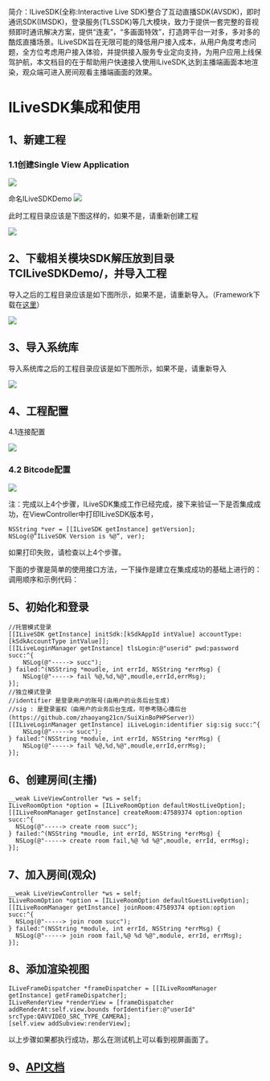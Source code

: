 
简介：ILiveSDK(全称:Interactive Live SDK)整合了互动直播SDK(AVSDK)，即时通讯SDK(IMSDK)，登录服务(TLSSDK)等几大模块，致力于提供一套完整的音视频即时通讯解决方案，提供“连麦”，“多画面特效”，打造跨平台一对多，多对多的酷炫直播场景。ILiveSDK旨在无限可能的降低用户接入成本，从用户角度考虑问题，全方位考虑用户接入体验，并提供接入服务专业定向支持，为用户应用上线保驾护航，本文档目的在于帮助用户快速接入使用ILiveSDK,达到主播端画面本地渲染，观众端可进入房间观看主播端画面的效果。

# ILiveSDK集成和使用
## 1、新建工程
### 1.1创建Single View Application
![](http://img.blog.csdn.net/20161104162329407)

命名ILiveSDKDemo
![](http://img.blog.csdn.net/20161104162412611)

此时工程目录应该是下图这样的，如果不是，请重新创建工程

![](http://img.blog.csdn.net/20161104162443849)

## 2、下载相关模块SDK解压放到目录TCILiveSDKDemo/，并导入工程
导入之后的工程目录应该是如下图所示，如果不是，请重新导入。（Framework下载在[这里](https://github.com/zhaoyang21cn/ILiveSDK_iOS_Demos)）

![](http://img.blog.csdn.net/20161104162726288)

## 3、导入系统库
导入系统库之后的工程目录应该是如下图所示，如果不是，请重新导入

![](http://img.blog.csdn.net/20161104162855134)

## 4、工程配置
4.1连接配置

![](http://img.blog.csdn.net/20161104162928476)

### 4.2 Bitcode配置

![](http://img.blog.csdn.net/20161104162940211)



注：完成以上4个步骤，ILiveSDK集成工作已经完成，接下来验证一下是否集成成功，在ViewController中打印ILiveSDK版本号，

```
NSString *ver = [[ILiveSDK getInstance] getVersion];
NSLog(@”ILiveSDK Version is %@”, ver);
```
如果打印失败，请检查以上4个步骤。

下面的步骤是简单的使用接口方法，一下操作是建立在集成成功的基础上进行的：
调用顺序和示例代码：
## 5、初始化和登录

```
//托管模式登录
[[ILiveSDK getInstance] initSdk:[kSdkAppId intValue] accountType:[kSdkAccountType intValue]];
[[ILiveLoginManager getInstance] tlsLogin:@"userid" pwd:password succ:^{
    NSLog(@"-----> succ");
} failed:^(NSString *moudle, int errId, NSString *errMsg) {
    NSLog(@"-----> fail %@,%d,%@",moudle,errId,errMsg);
}];
//独立模式登录
//identifier 是登录用户的账号(由用户的业务后台生成)
//sig : 是登录鉴权（由用户的业务后台生成，可参考随心播后台(https://github.com/zhaoyang21cn/SuiXinBoPHPServer)）
[[ILiveLoginManager getInstance] iLiveLogin:identifier sig:sig succ:^{  
    NSLog(@"-----> succ");
} failed:^(NSString *module, int errId, NSString *errMsg) {
    NSLog(@"-----> fail %@,%d,%@",moudle,errId,errMsg);
}];
```


## 6、创建房间(主播)

```
__weak LiveViewController *ws = self;
ILiveRoomOption *option = [ILiveRoomOption defaultHostLiveOption];
[[ILiveRoomManager getInstance] createRoom:47589374 option:option succ:^{
  NSLog(@"-----> create room succ");
} failed:^(NSString *moudle, int errId, NSString *errMsg) {
  NSLog(@"-----> create room fail,%@ %d %@",moudle, errId, errMsg);
}];
```

## 7、加入房间(观众)

```
__weak LiveViewController *ws = self;
ILiveRoomOption *option = [ILiveRoomOption defaultGuestLiveOption];
[[ILiveRoomManager getInstance] joinRoom:47589374 option:option succ:^{
  NSLog(@"-----> join room succ");
} failed:^(NSString *module, int errId, NSString *errMsg) {
  NSLog(@"-----> join room fail,%@ %d %@",module, errId, errMsg);
}];
```

## 8、添加渲染视图

```
ILiveFrameDispatcher *frameDispatcher = [[ILiveRoomManager getInstance] getFrameDispatcher];
ILiveRenderView *renderView = [frameDispatcher addRenderAt:self.view.bounds forIdentifier:@"userId" srcType:QAVVIDEO_SRC_TYPE_CAMERA];
[self.view addSubview:renderView];
```
以上步骤如果都执行成功，那么在测试机上可以看到视屏画面了。
## 9、[API文档](https://zhaoyang21cn.github.io/iLiveSDK_Help/ios_help/)
